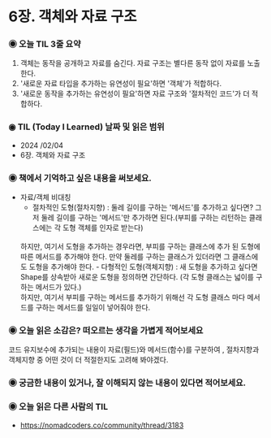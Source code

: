 # 6장. 객체와 자료 구조

### ◉ 오늘 TIL 3줄 요약

1. 객체는 동작을 공개하고 자료를 숨긴다. 자료 구조는 별다른 동작 없이 자료를 노출한다.
2. '새로운 자료 타입을 추가하는 유연성이 필요'하면 '객체'가 적합하다.
3. '새로운 동작을 추가하는 유연성이 필요'하면 자료 구조와 '절차적인 코드'가 더 적합하다.

### ◉ TIL (Today I Learned) 날짜 및 읽은 범위

- 2024 /02/04
- 6장. 객체와 자료 구조

### ◉ 책에서 기억하고 싶은 내용을 써보세요.

- 자료/객체 비대칭
    - 절차적인 도형(절차지향) : 둘레 길이를 구하는 '메서드'를 추가하고 싶다면? 그저 둘레 길이를 구하는 '메서드'만 추가하면 된다.(부피를 구하는 리턴하는 클래스에는 각 도형 객체를 인자로 받는다)
    <br /> 
    하지만, 여기서 도형을 추가하는 경우라면, 부피를 구하는 클래스에 추가 된 도형에 따른 메서드를 추가해야 한다. 만약 둘레를 구하는 클래스가 있더라면 그 클래스에도 도형을 추가해야 한다.
    - 다형적인 도형(객체지향) : 새 도형을 추가하고 싶다면 Shape를 상속받아 새로운 도형을 정의하면 간단하다. (각 도형 클래스는 넓이를 구하는 메서드가 있다.)
    <br /> 
    하지만, 여기서 부피를 구하는 메서드를 추가하기 위해선 각 도형 클래스 마다 메서드를 구하는 메서드를 일일이 넣어줘야 한다.

### ◉ 오늘 읽은 소감은? 떠오르는 생각을 가볍게 적어보세요

코드 유지보수에 추가되는 내용이 자료(필드)와 메서드(함수)를 구분하여 , 절차지향과 객체지향 중 어떤 것이 더 적절한지도 고려해 봐야겠다.

### ◉ 궁금한 내용이 있거나, 잘 이해되지 않는 내용이 있다면 적어보세요.


### ◉ 오늘 읽은 다른 사람의 TIL

- https://nomadcoders.co/community/thread/3183
